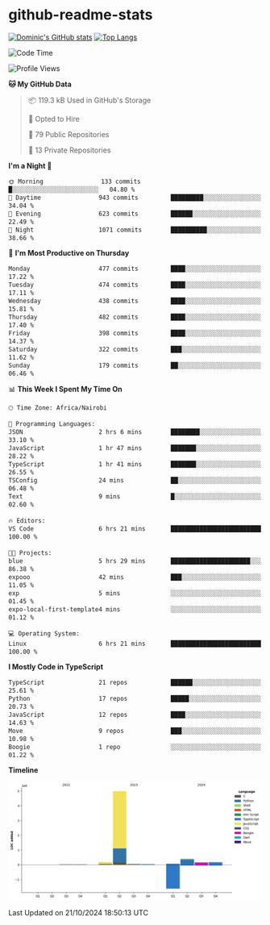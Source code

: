 # github-readme-stats
[![Dominic's GitHub stats](https://github-readme-stats.vercel.app/api?username=Domengo&show_icons=true)](https://github.com/anuraghazra/github-readme-stats)
[![Top Langs](https://github-readme-stats.vercel.app/api/top-langs/?username=Domengo&show_icons=true)](https://github.com/Domengo/github-readme-stats)

<!--START_SECTION:waka-->
![Code Time](http://img.shields.io/badge/Code%20Time-853%20hrs%2023%20mins-blue)

![Profile Views](http://img.shields.io/badge/Profile%20Views-0-blue)

**🐱 My GitHub Data** 

> 📦 119.3 kB Used in GitHub's Storage 
 > 
> 💼 Opted to Hire
 > 
> 📜 79 Public Repositories 
 > 
> 🔑 13 Private Repositories 
 > 
**I'm a Night 🦉** 

```text
🌞 Morning                133 commits         █░░░░░░░░░░░░░░░░░░░░░░░░   04.80 % 
🌆 Daytime                943 commits         █████████░░░░░░░░░░░░░░░░   34.04 % 
🌃 Evening                623 commits         ██████░░░░░░░░░░░░░░░░░░░   22.49 % 
🌙 Night                  1071 commits        ██████████░░░░░░░░░░░░░░░   38.66 % 
```
📅 **I'm Most Productive on Thursday** 

```text
Monday                   477 commits         ████░░░░░░░░░░░░░░░░░░░░░   17.22 % 
Tuesday                  474 commits         ████░░░░░░░░░░░░░░░░░░░░░   17.11 % 
Wednesday                438 commits         ████░░░░░░░░░░░░░░░░░░░░░   15.81 % 
Thursday                 482 commits         ████░░░░░░░░░░░░░░░░░░░░░   17.40 % 
Friday                   398 commits         ████░░░░░░░░░░░░░░░░░░░░░   14.37 % 
Saturday                 322 commits         ███░░░░░░░░░░░░░░░░░░░░░░   11.62 % 
Sunday                   179 commits         ██░░░░░░░░░░░░░░░░░░░░░░░   06.46 % 
```


📊 **This Week I Spent My Time On** 

```text
🕑︎ Time Zone: Africa/Nairobi

💬 Programming Languages: 
JSON                     2 hrs 6 mins        ████████░░░░░░░░░░░░░░░░░   33.10 % 
JavaScript               1 hr 47 mins        ███████░░░░░░░░░░░░░░░░░░   28.22 % 
TypeScript               1 hr 41 mins        ███████░░░░░░░░░░░░░░░░░░   26.55 % 
TSConfig                 24 mins             ██░░░░░░░░░░░░░░░░░░░░░░░   06.48 % 
Text                     9 mins              █░░░░░░░░░░░░░░░░░░░░░░░░   02.60 % 

🔥 Editors: 
VS Code                  6 hrs 21 mins       █████████████████████████   100.00 % 

🐱‍💻 Projects: 
blue                     5 hrs 29 mins       ██████████████████████░░░   86.38 % 
expooo                   42 mins             ███░░░░░░░░░░░░░░░░░░░░░░   11.05 % 
exp                      5 mins              ░░░░░░░░░░░░░░░░░░░░░░░░░   01.45 % 
expo-local-first-template4 mins              ░░░░░░░░░░░░░░░░░░░░░░░░░   01.12 % 

💻 Operating System: 
Linux                    6 hrs 21 mins       █████████████████████████   100.00 % 
```

**I Mostly Code in TypeScript** 

```text
TypeScript               21 repos            ██████░░░░░░░░░░░░░░░░░░░   25.61 % 
Python                   17 repos            █████░░░░░░░░░░░░░░░░░░░░   20.73 % 
JavaScript               12 repos            ████░░░░░░░░░░░░░░░░░░░░░   14.63 % 
Move                     9 repos             ███░░░░░░░░░░░░░░░░░░░░░░   10.98 % 
Boogie                   1 repo              ░░░░░░░░░░░░░░░░░░░░░░░░░   01.22 % 
```



**Timeline**

![Lines of Code chart](https://raw.githubusercontent.com/Domengo/Domengo/main/assets/bar_graph.png)


 Last Updated on 21/10/2024 18:50:13 UTC
<!--END_SECTION:waka-->


